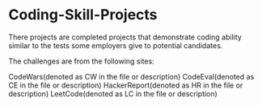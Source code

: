 # Coding-Skill-Projects
There projects are completed projects that demonstrate coding ability similar to the tests some employers give to potential candidates.

The challenges are from the following sites:

CodeWars(denoted as CW in the file or description)
CodeEval(denoted as CE in the file or description)
HackerReport(denoted as HR in the file or description)
LeetCode(denoted as LC in the file or description)


